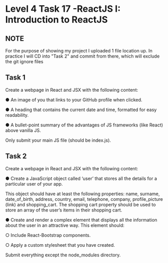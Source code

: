 # Level 4 Task 17 -ReactJS I: Introduction to ReactJS

## NOTE

For the purpose of showing my project I uploaded 1 file location up. In practice I will CD into "Task 2" and commit from there, which will exclude the git ignore files

## Task 1

Create a webpage in React and JSX with the following content:

● An image of you that links to your GitHub profile when clicked.

● A heading that contains the current date and time, formatted for easy readability.

● A bullet-point summary of the advantages of JS frameworks (like React) above vanilla JS.

Only submit your main JS file (should be index.js).

## Task 2

Create a webpage in React and JSX with the following content:

● Create a JavaScript object called ‘user’ that stores all the details for a particular user of your app. 

This object should have at least the following properties: name, surname, date_of_birth, address, country, email, telephone, company, profile_picture (link) and shopping_cart. The shopping cart property should be used to store an array of the user’s items in their shopping cart.

● Create and render a complex element that displays all the information about the user in an attractive way. This element should:

○ Include React-Bootstrap components.

○ Apply a custom stylesheet that you have created.

Submit everything except the node_modules directory.
